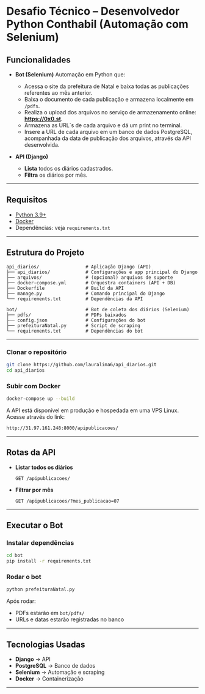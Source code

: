# Desafio Técnico – Desenvolvedor Python Conthabil (Automação com Selenium)

## Funcionalidades

- **Bot (Selenium)**
Automação em Python que:
  - Acessa o site da prefeitura de Natal e baixa todas as publicações referentes ao mês anterior.
  - Baixa o documento de cada publicação e armazena localmente em `/pdfs`.
  - Realiza o upload dos arquivos no serviço de armazenamento online: **https://0x0.st**.  
  - Armazena as URL´s de cada arquivo e dá um print no terminal.
  - Insere a URL de cada arquivo em um banco de dados PostgreSQL, acompanhada da data de publicação dos arquivos, através da API desenvolvida. 

- **API (Django)**
  - **Lista** todos os diários cadastrados.
  - **Filtra** os diários por mês.

--- 

## Requisitos

- [Python 3.9+](https://www.python.org/)
- [Docker](https://docs.docker.com/get-docker/)
- Dependências: veja `requirements.txt`

---

## Estrutura do Projeto 

```
api_diarios/                 # Aplicação Django (API)
├── api_diarios/             # Configurações e app principal do Django
├── arquivos/                # (opcional) arquivos de suporte
├── docker-compose.yml       # Orquestra containers (API + DB)
├── Dockerfile               # Build da API
├── manage.py                # Comando principal do Django
└── requirements.txt         # Dependências da API

bot/                         # Bot de coleta dos diários (Selenium)
├── pdfs/                    # PDFs baixados
├── config.json              # Configurações do bot
├── prefeituraNatal.py       # Script de scraping
└── requirements.txt         # Dependências do bot

```
---

###  Clonar o repositório
```bash
git clone https://github.com/lauralima6/api_diarios.git
cd api_diarios
```

###  Subir com Docker
```bash
docker-compose up --build

```
A API está disponível em produção e hospedada em uma VPS Linux. Acesse através do link:
```
http://31.97.161.248:8000/apipublicacoes/
```

---
## Rotas da API

- **Listar todos os diários**
  ```
  GET /apipublicacoes/
  ```

- **Filtrar por mês**
  ```
  GET /apipublicacoes/?mes_publicacao=07
  ```
---

## Executar o Bot

### Instalar dependências
```bash
cd bot
pip install -r requirements.txt
```

### Rodar o bot
```bash
python prefeituraNatal.py
```

Após rodar:
- PDFs estarão em `bot/pdfs/`
- URLs e datas estarão registradas no banco

---

## Tecnologias Usadas
- **Django** → API
- **PostgreSQL** → Banco de dados
- **Selenium** → Automação e scraping
- **Docker** → Containerização

---